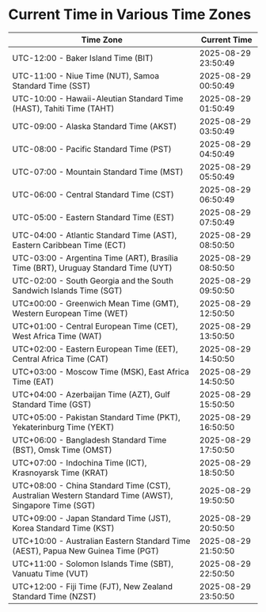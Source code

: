 # Current Time in Various Time Zones

| Time Zone | Current Time |
|-----------|--------------|
| UTC-12:00 - Baker Island Time (BIT) | 2025-08-29 23:50:49 |
| UTC-11:00 - Niue Time (NUT), Samoa Standard Time (SST) | 2025-08-29 00:50:49 |
| UTC-10:00 - Hawaii-Aleutian Standard Time (HAST), Tahiti Time (TAHT) | 2025-08-29 01:50:49 |
| UTC-09:00 - Alaska Standard Time (AKST) | 2025-08-29 03:50:49 |
| UTC-08:00 - Pacific Standard Time (PST) | 2025-08-29 04:50:49 |
| UTC-07:00 - Mountain Standard Time (MST) | 2025-08-29 05:50:49 |
| UTC-06:00 - Central Standard Time (CST) | 2025-08-29 06:50:49 |
| UTC-05:00 - Eastern Standard Time (EST) | 2025-08-29 07:50:49 |
| UTC-04:00 - Atlantic Standard Time (AST), Eastern Caribbean Time (ECT) | 2025-08-29 08:50:50 |
| UTC-03:00 - Argentina Time (ART), Brasília Time (BRT), Uruguay Standard Time (UYT) | 2025-08-29 08:50:50 |
| UTC-02:00 - South Georgia and the South Sandwich Islands Time (SGT) | 2025-08-29 09:50:50 |
| UTC±00:00 - Greenwich Mean Time (GMT), Western European Time (WET) | 2025-08-29 12:50:50 |
| UTC+01:00 - Central European Time (CET), West Africa Time (WAT) | 2025-08-29 13:50:50 |
| UTC+02:00 - Eastern European Time (EET), Central Africa Time (CAT) | 2025-08-29 14:50:50 |
| UTC+03:00 - Moscow Time (MSK), East Africa Time (EAT) | 2025-08-29 14:50:50 |
| UTC+04:00 - Azerbaijan Time (AZT), Gulf Standard Time (GST) | 2025-08-29 15:50:50 |
| UTC+05:00 - Pakistan Standard Time (PKT), Yekaterinburg Time (YEKT) | 2025-08-29 16:50:50 |
| UTC+06:00 - Bangladesh Standard Time (BST), Omsk Time (OMST) | 2025-08-29 17:50:50 |
| UTC+07:00 - Indochina Time (ICT), Krasnoyarsk Time (KRAT) | 2025-08-29 18:50:50 |
| UTC+08:00 - China Standard Time (CST), Australian Western Standard Time (AWST), Singapore Time (SGT) | 2025-08-29 19:50:50 |
| UTC+09:00 - Japan Standard Time (JST), Korea Standard Time (KST) | 2025-08-29 20:50:50 |
| UTC+10:00 - Australian Eastern Standard Time (AEST), Papua New Guinea Time (PGT) | 2025-08-29 21:50:50 |
| UTC+11:00 - Solomon Islands Time (SBT), Vanuatu Time (VUT) | 2025-08-29 22:50:50 |
| UTC+12:00 - Fiji Time (FJT), New Zealand Standard Time (NZST) | 2025-08-29 23:50:50 |
